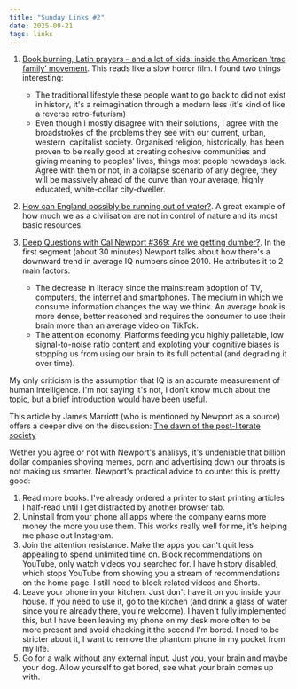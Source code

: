 ```yaml
---
title: "Sunday Links #2"
date: 2025-09-21
tags: links
---
```


1. [Book burning, Latin prayers – and a lot of kids: inside the American ‘trad family’ movement](https://www.theguardian.com/lifeandstyle/ng-interactive/2025/aug/30/trad-families-modern-life). This reads like a slow horror film. I found two things interesting:
    - The traditional lifestyle these people want to go back to did not exist in history, it's a reimagination through a modern less (it's kind of like a reverse retro-futurism)
    - Even though I mostly disagree with their solutions, I agree with the broadstrokes of the problems they see with our current, urban, western, capitalist society. Organised religion, historically, has been proven to be really good at creating cohesive communities and giving meaning to peoples' lives, things most people nowadays lack. Agree with them or not, in a collapse scenario of any degree, they will be massively ahead of the curve than your average, highly educated, white-collar city-dweller. 

2. [How can England possibly be running out of water?](https://www.theguardian.com/news/ng-interactive/2025/aug/17/how-can-england-possibly-be-running-out-of-water). A great example of how much we as a civilisation are not in control of nature and its most basic resources.

3. [Deep Questions with Cal Newport #369: Are we getting dumber?](https://www.thedeeplife.com/podcasts/episodes/ep-369-why-are-we-getting-dumber-a-debate/). In the first segment (about 30 minutes) Newport talks about how there's a downward trend in average IQ numbers since 2010. He attributes it to 2 main factors:
    - The decrease in literacy since the mainstream adoption of TV, computers, the internet and smartphones. The medium in which we consume information changes the way we think. An average book is more dense, better reasoned and requires the consumer to use their brain more than an average video on TikTok.
    - The attention economy. Platforms feeding you highly palletable, low signal-to-noise ratio content and exploting your cognitive biases is stopping us from using our brain to its full potential (and degrading it over time).

My only criticism is the assumption that IQ is an accurate measurement of human intelligence. I'm not saying it's not, I don't know much about the topic, but a brief introduction would have been useful.

This article by James Marriott (who is mentioned by Newport as a source) offers a deeper dive on the discussion: [The dawn of the post-literate society](https://jmarriott.substack.com/p/the-dawn-of-the-post-literate-society-aa1)

Wether you agree or not with Newport's analisys, it's undeniable that billion dollar companies shoving memes, porn and advertising down our throats is not making us smarter. Newport's practical advice to counter this is pretty good:

1. Read more books. I've already ordered a printer to start printing articles I half-read until I get distracted by another browser tab.
2. Uninstall from your phone all apps where the company earns more money the more you use them. This works really well for me, it's helping me phase out Instagram.
3. Join the attention resistance. Make the apps you can't quit less appealing to spend unlimited time on. Block recommendations on YouTube, only watch videos you searched for. I have history disabled, which stops YouTube from showing you a stream of recommendations on the home page. I still need to block related videos and Shorts.
4. Leave your phone in your kitchen. Just don't have it on you inside your house. If you need to use it, go to the kitchen (and drink a glass of water since you're already there, you're welcome). I haven't fully implemented this, but I have been leaving my phone on my desk more often to be more present and avoid checking it the second I'm bored. I need to be stricter about it, I want to remove the phantom phone in my pocket from my life.
5. Go for a walk without any external input. Just you, your brain and maybe your dog. Allow yourself to get bored, see what your brain comes up with.
